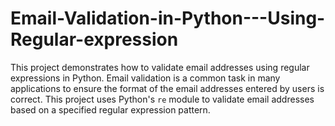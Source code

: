 # Email-Validation-in-Python---Using-Regular-expression
This project demonstrates how to validate email addresses using regular expressions in Python.
Email validation is a common task in many applications to ensure the format of the email addresses entered by users is correct. This project uses Python's `re` module to validate email addresses based on a specified regular expression pattern.
